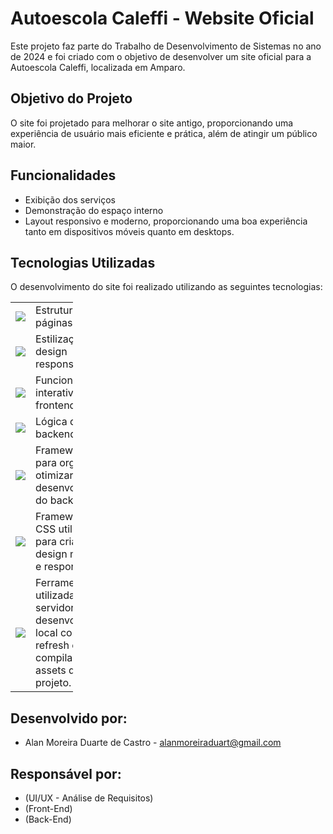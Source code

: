 <div align="center">
  <img src="" width=""/>
</div>

# Autoescola Caleffi - Website Oficial

Este projeto faz parte do Trabalho de Desenvolvimento de Sistemas no ano de 2024 e foi criado com o objetivo de desenvolver um site oficial para a Autoescola Caleffi, localizada em Amparo.

## Objetivo do Projeto
O site foi projetado para melhorar o site antigo, proporcionando uma experiência de usuário mais eficiente e prática, além de atingir um público maior.

## Funcionalidades
- Exibição dos serviços
- Demonstração do espaço interno
- Layout responsivo e moderno, proporcionando uma boa experiência tanto em dispositivos móveis quanto em desktops.

## Tecnologias Utilizadas
O desenvolvimento do site foi realizado utilizando as seguintes tecnologias:

<table style="width: 100; border: none;" cellspacing="0" cellpadding="0" border="0">
  
  <tr>
    <td><img src="https://img.shields.io/badge/HTML5-E34F26?style=for-the-badge&logo=html5&logoColor=white"/></td>
    <td>Estruturação das páginas do site.</td>
  </tr>

  <tr>
    <td><img src="https://img.shields.io/badge/CSS3-1572B6?style=for-the-badge&logo=css3&logoColor=white"/></td>
    <td>Estilização e design responsivo.</td>
  </tr>

  <tr>
    <td><img src="https://img.shields.io/badge/JavaScript-323330?style=for-the-badge&logo=javascript&logoColor=F7DF1E"/></td>
    <td>Funcionalidades interativas no frontend.</td>
  </tr>

  <tr>
    <td><img src="https://img.shields.io/badge/PHP-777BB4?style=for-the-badge&logo=php&logoColor=white"/></td>
    <td>Lógica do backend.</td>
  </tr>

  <tr>
    <td><img src="https://img.shields.io/badge/Laravel-FF2D20?style=for-the-badge&logo=laravel&logoColor=white"/></td>
    <td>Framework PHP para organizar e otimizar o desenvolvimento do backend.</td>
  </tr>

  <tr>
    <td><img src="https://img.shields.io/badge/Bootstrap-563D7C?style=for-the-badge&logo=bootstrap&logoColor=white"/></td>
    <td>Framework de CSS utilizado para criar um design moderno e responsivo.</td>
  </tr>

  <tr>
    <td><img src="https://img.shields.io/badge/Vite-B73BFE?style=for-the-badge&logo=vite&logoColor=FFD62E"/></td>
    <td>Ferramenta utilizada para servidor de desenvolvimento local com fast refresh e compilação de assets do projeto.</td>
  </tr>
  
</table>

## Desenvolvido por:

- Alan Moreira Duarte de Castro - alanmoreiraduart@gmail.com


## Responsável por:
- (UI/UX - Análise de Requisitos)
- (Front-End)
- (Back-End) 
